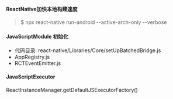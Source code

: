 #### ReactNative加快本地构建速度

> $ npx react-native run-android --active-arch-only --verbose



#### JavaScriptModule 初始化

- 代码目录: react-native/Libraries/Core/setUpBatchedBridge.js
- AppRegistry.js
- RCTEventEmitter.js





#### JavaScriptExecutor

ReactInstanceManager.getDefaultJSExecutorFactory()